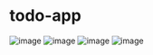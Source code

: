 # todo-app
![image](https://user-images.githubusercontent.com/76212266/208631391-3ef57d3e-4b39-4083-821f-1748c68598c7.png)
![image](https://user-images.githubusercontent.com/76212266/208631689-52b58e24-39e8-4b6a-94d7-02e189fdc775.png)
![image](https://user-images.githubusercontent.com/76212266/208631815-aff5ca0b-06f0-40ed-952c-0e113b313723.png)
![image](https://user-images.githubusercontent.com/76212266/208631863-2ae4b6fe-92ad-4ca2-9d28-7a945dd92463.png)

